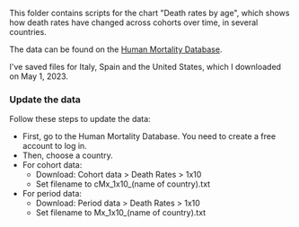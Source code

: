 This folder contains scripts for the chart "Death rates by age", which shows how death rates have changed across cohorts over time, in several countries.

The data can be found on the [Human Mortality Database](https://mortality.org/).

I've saved files for Italy, Spain and the United States, which I downloaded on May 1, 2023.

### Update the data

Follow these steps to update the data:

- First, go to the Human Mortality Database. You need to create a free account to log in.
- Then, choose a country.
- For cohort data:
  - Download: Cohort data > Death Rates > 1x10
  - Set filename to cMx_1x10_(name of country).txt
- For period data:
  - Download: Period data > Death Rates > 1x10
  - Set filename to Mx_1x10_(name of country).txt
